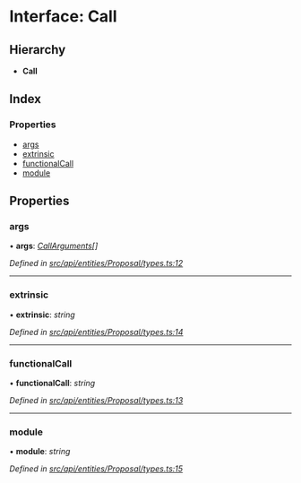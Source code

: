 # Interface: Call

## Hierarchy

* **Call**

## Index

### Properties

* [args](api_entities_proposal.call.md#args)
* [extrinsic](api_entities_proposal.call.md#extrinsic)
* [functionalCall](api_entities_proposal.call.md#functionalcall)
* [module](api_entities_proposal.call.md#module)

## Properties

###  args

• **args**: *[CallArguments](api_entities_proposal.callarguments.md)[]*

*Defined in [src/api/entities/Proposal/types.ts:12](https://github.com/PolymathNetwork/polymesh-sdk/blob/7e9a732/src/api/entities/Proposal/types.ts#L12)*

___

###  extrinsic

• **extrinsic**: *string*

*Defined in [src/api/entities/Proposal/types.ts:14](https://github.com/PolymathNetwork/polymesh-sdk/blob/7e9a732/src/api/entities/Proposal/types.ts#L14)*

___

###  functionalCall

• **functionalCall**: *string*

*Defined in [src/api/entities/Proposal/types.ts:13](https://github.com/PolymathNetwork/polymesh-sdk/blob/7e9a732/src/api/entities/Proposal/types.ts#L13)*

___

###  module

• **module**: *string*

*Defined in [src/api/entities/Proposal/types.ts:15](https://github.com/PolymathNetwork/polymesh-sdk/blob/7e9a732/src/api/entities/Proposal/types.ts#L15)*
